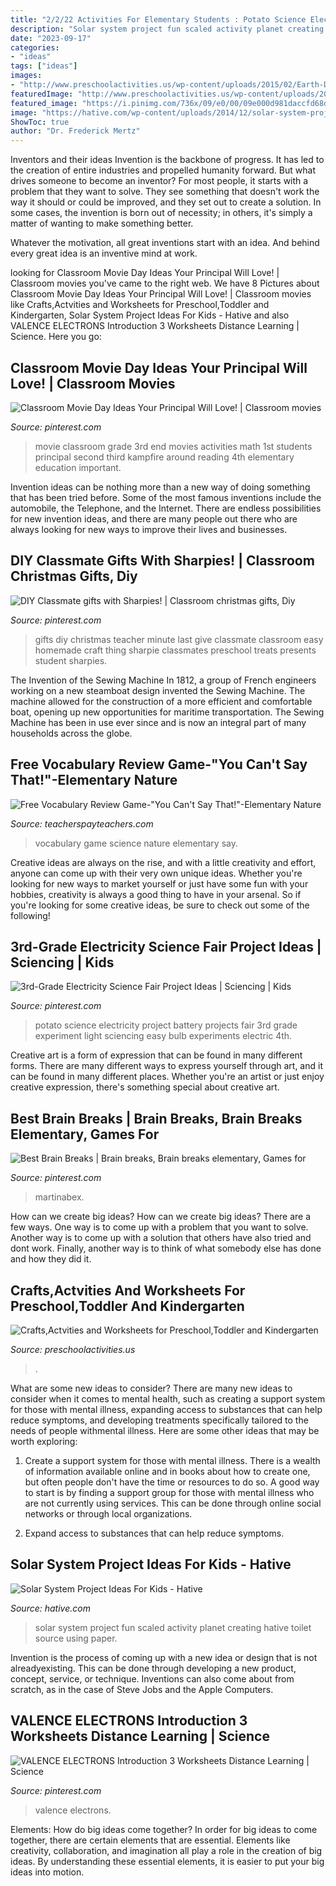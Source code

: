 ```yaml
---
title: "2/2/22 Activities For Elementary Students : Potato Science Electricity Project Battery Projects Fair 3rd Grade Experiment Light Sciencing Easy Bulb Experiments Electric 4th"
description: "Solar system project fun scaled activity planet creating hative toilet source using paper"
date: "2023-09-17"
categories:
- "ideas"
tags: ["ideas"]
images:
- "http://www.preschoolactivities.us/wp-content/uploads/2015/02/Earth-Day-craft-idea-for-kids.jpg"
featuredImage: "http://www.preschoolactivities.us/wp-content/uploads/2015/02/Earth-Day-craft-idea-for-kids.jpg"
featured_image: "https://i.pinimg.com/736x/09/e0/00/09e000d981daccfd68d817998ca75dbc--teacher-christmas-gifts-christmas-diy.jpg"
image: "https://hative.com/wp-content/uploads/2014/12/solar-system-project-ideas/7-solar-system-project-ideas.jpg"
ShowToc: true
author: "Dr. Frederick Mertz"
---
```



Inventors and their ideas
Invention is the backbone of progress. It has led to the creation of entire industries and propelled humanity forward. But what drives someone to become an inventor?
For most people, it starts with a problem that they want to solve. They see something that doesn't work the way it should or could be improved, and they set out to create a solution. In some cases, the invention is born out of necessity; in others, it's simply a matter of wanting to make something better.

Whatever the motivation, all great inventions start with an idea. And behind every great idea is an inventive mind at work.

	

		
looking for Classroom Movie Day Ideas Your Principal Will Love! | Classroom movies you've came to the right web. We have 8 Pictures about Classroom Movie Day Ideas Your Principal Will Love! | Classroom movies like Crafts,Actvities and Worksheets for Preschool,Toddler and Kindergarten, Solar System Project Ideas For Kids - Hative and also VALENCE ELECTRONS Introduction 3 Worksheets Distance Learning | Science. Here you go:
		
    
## Classroom Movie Day Ideas Your Principal Will Love! | Classroom Movies

<img loading=lazy src="https://i.pinimg.com/736x/04/5c/14/045c146bed255336c1166004de343e86.jpg" onerror="this.onerror=null;this.src='https://tse3.mm.bing.net/th?id=OIP.5dz0bIchFeNctQ7ig11RcgHaL2&amp;pid=15.1';" alt="Classroom Movie Day Ideas Your Principal Will Love! | Classroom movies">

_Source: pinterest.com_

>movie classroom grade 3rd end movies activities math 1st students principal second third kampfire around reading 4th elementary education important. 

	

Invention ideas can be nothing more than a new way of doing something that has been tried before. Some of the most famous inventions include the automobile, the Telephone, and the Internet. There are endless possibilities for new invention ideas, and there are many people out there who are always looking for new ways to improve their lives and businesses.

    
## DIY Classmate Gifts With Sharpies! | Classroom Christmas Gifts, Diy

<img loading=lazy src="https://i.pinimg.com/736x/09/e0/00/09e000d981daccfd68d817998ca75dbc--teacher-christmas-gifts-christmas-diy.jpg" onerror="this.onerror=null;this.src='https://tse2.mm.bing.net/th?id=OIP.usIcoYIkoYXsF2RflVSdowHaLH&amp;pid=15.1';" alt="DIY Classmate gifts with Sharpies! | Classroom christmas gifts, Diy">

_Source: pinterest.com_

>gifts diy christmas teacher minute last give classmate classroom easy homemade craft thing sharpie classmates preschool treats presents student sharpies. 

	

The Invention of the Sewing Machine
In 1812, a group of French engineers working on a new steamboat design invented the Sewing Machine. The machine allowed for the construction of a more efficient and comfortable boat, opening up new opportunities for maritime transportation. The Sewing Machine has been in use ever since and is now an integral part of many households across the globe.

    
## Free Vocabulary Review Game-&quot;You Can&#039;t Say That!&quot;-Elementary Nature

<img loading=lazy src="https://ecdn.teacherspayteachers.com/thumbitem/YCST-Vocabulary-Game-Elementary-Science-Nature-of-Science-1396440102/original-628853-4.jpg" onerror="this.onerror=null;this.src='https://tse3.mm.bing.net/th?id=OIP.QJWKEp6JWRzaU5CQ1ItBqQAAAA&amp;pid=15.1';" alt="Free Vocabulary Review Game-&quot;You Can&#039;t Say That!&quot;-Elementary Nature">

_Source: teacherspayteachers.com_

>vocabulary game science nature elementary say. 

	

Creative ideas are always on the rise, and with a little creativity and effort, anyone can come up with their very own unique ideas. Whether you're looking for new ways to market yourself or just have some fun with your hobbies, creativity is always a good thing to have in your arsenal. So if you're looking for some creative ideas, be sure to check out some of the following!

    
## 3rd-Grade Electricity Science Fair Project Ideas | Sciencing | Kids

<img loading=lazy src="https://i.pinimg.com/736x/0a/5b/f9/0a5bf9dc42afaf9c0829694e9bf3188b.jpg" onerror="this.onerror=null;this.src='https://tse3.mm.bing.net/th?id=OIP.U83AmPMzFtUClouoQuYcFgHaHa&amp;pid=15.1';" alt="3rd-Grade Electricity Science Fair Project Ideas | Sciencing | Kids">

_Source: pinterest.com_

>potato science electricity project battery projects fair 3rd grade experiment light sciencing easy bulb experiments electric 4th. 

	

Creative art is a form of expression that can be found in many different forms. There are many different ways to express yourself through art, and it can be found in many different places. Whether you're an artist or just enjoy creative expression, there's something special about creative art.

    
## Best Brain Breaks | Brain Breaks, Brain Breaks Elementary, Games For

<img loading=lazy src="https://i.pinimg.com/736x/df/3a/6a/df3a6aba58fd3d5c0433e6b12b2e2849.jpg" onerror="this.onerror=null;this.src='https://tse4.mm.bing.net/th?id=OIP.8I-0rKCrcPUCqggDmRmhFgHaM8&amp;pid=15.1';" alt="Best Brain Breaks | Brain breaks, Brain breaks elementary, Games for">

_Source: pinterest.com_

>martinabex. 

	

How can we create big ideas?
How can we create big ideas? There are a few ways. One way is to come up with a problem that you want to solve. Another way is to come up with a solution that others have also tried and dont work. Finally, another way is to think of what somebody else has done and how they did it.

    
## Crafts,Actvities And Worksheets For Preschool,Toddler And Kindergarten

<img loading=lazy src="http://www.preschoolactivities.us/wp-content/uploads/2015/02/Earth-Day-craft-idea-for-kids.jpg" onerror="this.onerror=null;this.src='https://tse3.mm.bing.net/th?id=OIP.3Vt0DvTRbdmMGNrbHJXQnwHaJ4&amp;pid=15.1';" alt="Crafts,Actvities and Worksheets for Preschool,Toddler and Kindergarten">

_Source: preschoolactivities.us_

>. 

	

What are some new ideas to consider?
There are many new ideas to consider when it comes to mental health, such as creating a support system for those with mental illness, expanding access to substances that can help reduce symptoms, and developing treatments specifically tailored to the needs of people withmental illness. Here are some other ideas that may be worth exploring:
1. Create a support system for those with mental illness. There is a wealth of information available online and in books about how to create one, but often people don't have the time or resources to do so. A good way to start is by finding a support group for those with mental illness who are not currently using services. This can be done through online social networks or through local organizations.

2. Expand access to substances that can help reduce symptoms.

    
## Solar System Project Ideas For Kids - Hative

<img loading=lazy src="https://hative.com/wp-content/uploads/2014/12/solar-system-project-ideas/7-solar-system-project-ideas.jpg" onerror="this.onerror=null;this.src='https://tse3.mm.bing.net/th?id=OIP.GnuhpxJ6YLA1Ee29YtUregHaJ4&amp;pid=15.1';" alt="Solar System Project Ideas For Kids - Hative">

_Source: hative.com_

>solar system project fun scaled activity planet creating hative toilet source using paper. 

	

Invention is the process of coming up with a new idea or design that is not alreadyexisting. This can be done through developing a new product, concept, service, or technique. Inventions can also come about from scratch, as in the case of Steve Jobs and the Apple Computers.

    
## VALENCE ELECTRONS Introduction 3 Worksheets Distance Learning | Science

<img loading=lazy src="https://i.pinimg.com/736x/58/68/90/586890ea860e3caa6e7cd924af64d78a.jpg" onerror="this.onerror=null;this.src='https://tse3.mm.bing.net/th?id=OIP._ZKs-C_SudDH0CXRkUETfgHaLF&amp;pid=15.1';" alt="VALENCE ELECTRONS Introduction 3 Worksheets Distance Learning | Science">

_Source: pinterest.com_

>valence electrons. 

	

Elements: How do big ideas come together?
In order for big ideas to come together, there are certain elements that are essential. Elements like creativity, collaboration, and imagination all play a role in the creation of big ideas. By understanding these essential elements, it is easier to put your big ideas into motion.

